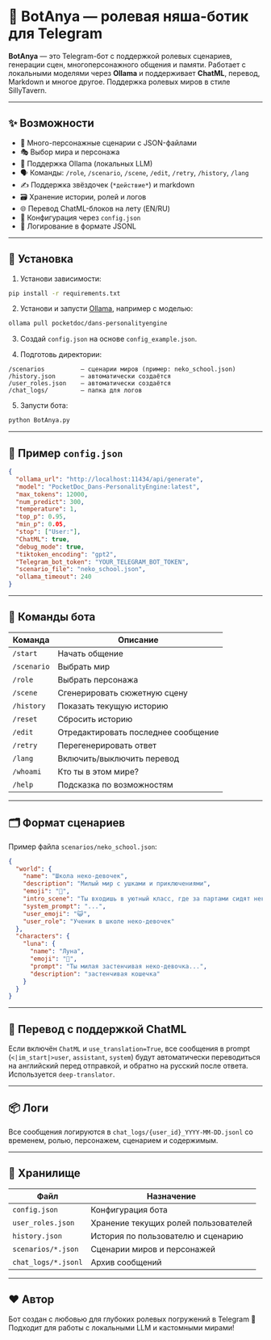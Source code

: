
# 🧠 BotAnya — ролевая няша-ботик для Telegram

**BotAnya** — это Telegram-бот с поддержкой ролевых сценариев, генерации сцен, многоперсонажного общения и памяти. Работает с локальными моделями через **Ollama** и поддерживает **ChatML**, перевод, Markdown и многое другое. Поддержка ролевых миров в стиле SillyTavern.

---

## ✨ Возможности

- 📜 Много-персонажные сценарии с JSON-файлами
- 🎭 Выбор мира и персонажа
- 🧠 Поддержка Ollama (локальных LLM)
- 🗣️ Команды: `/role`, `/scenario`, `/scene`, `/edit`, `/retry`, `/history`, `/lang`
- ✍️ Поддержка звёздочек (`*действие*`) и markdown
- 🗃️ Хранение истории, ролей и логов
- 🌐 Перевод ChatML-блоков на лету (EN/RU)
- 🔧 Конфигурация через `config.json`
- 🐾 Логирование в формате JSONL

---

## 🚀 Установка

1. Установи зависимости:
```bash
pip install -r requirements.txt
```

2. Установи и запусти [Ollama](https://ollama.com), например с моделью:
```bash
ollama pull pocketdoc/dans-personalityengine
```

3. Создай `config.json` на основе `config_example.json`.

4. Подготовь директории:
```
/scenarios          — сценарии миров (пример: neko_school.json)
/history.json       — автоматически создаётся
/user_roles.json    — автоматически создаётся
/chat_logs/         — папка для логов
```

5. Запусти бота:
```bash
python BotAnya.py
```

---

## 🧰 Пример `config.json`

```json
{
  "ollama_url": "http://localhost:11434/api/generate",
  "model": "PocketDoc_Dans-PersonalityEngine:latest",
  "max_tokens": 12000,
  "num_predict": 300,
  "temperature": 1,
  "top_p": 0.95,
  "min_p": 0.05,
  "stop": ["User:"],
  "ChatML": true,
  "debug_mode": true,
  "tiktoken_encoding": "gpt2",
  "Telegram_bot_token": "YOUR_TELEGRAM_BOT_TOKEN",
  "scenario_file": "neko_school.json",
  "ollama_timeout": 240
}
```

---

## 💬 Команды бота

| Команда       | Описание |
|---------------|----------|
| `/start`      | Начать общение |
| `/scenario`   | Выбрать мир |
| `/role`       | Выбрать персонажа |
| `/scene`      | Сгенерировать сюжетную сцену |
| `/history`    | Показать текущую историю |
| `/reset`      | Сбросить историю |
| `/edit`       | Отредактировать последнее сообщение |
| `/retry`      | Перегенерировать ответ |
| `/lang`       | Включить/выключить перевод |
| `/whoami`     | Кто ты в этом мире? |
| `/help`       | Подсказка по возможностям |

---

## 🗂 Формат сценариев

Пример файла `scenarios/neko_school.json`:

```json
{
  "world": {
    "name": "Школа неко-девочек",
    "description": "Милый мир с ушками и приключениями",
    "emoji": "🏫",
    "intro_scene": "Ты входишь в уютный класс, где за партами сидят неко-девочки.",
    "system_prompt": "...",
    "user_emoji": "😺",
    "user_role": "Ученик в школе неко-девочек"
  },
  "characters": {
    "luna": {
      "name": "Луна",
      "emoji": "🌙",
      "prompt": "Ты милая застенчивая неко-девочка...",
      "description": "застенчивая кошечка"
    }
  }
}
```

---

## 🔐 Перевод с поддержкой ChatML

Если включён `ChatML` и `use_translation=True`, все сообщения в prompt (`<|im_start|>user`, `assistant`, `system`) будут автоматически переводиться на английский перед отправкой, и обратно на русский после ответа. Используется `deep-translator`.

---

## 📦 Логи

Все сообщения логируются в `chat_logs/{user_id}_YYYY-MM-DD.jsonl` со временем, ролью, персонажем, сценарием и содержимым.

---

## 🧠 Хранилище

| Файл               | Назначение |
|--------------------|------------|
| `config.json`      | Конфигурация бота |
| `user_roles.json`  | Хранение текущих ролей пользователей |
| `history.json`     | История по пользователю и сценарию |
| `scenarios/*.json` | Сценарии миров и персонажей |
| `chat_logs/*.jsonl`| Архив сообщений |

---

## ❤️ Автор

Бот создан с любовью для глубоких ролевых погружений в Telegram 🥰  
Подходит для работы с локальными LLM и кастомными мирами!
